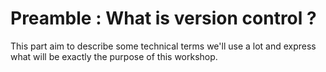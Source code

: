 # Preamble : What is version control ?

This part aim to describe some technical terms we'll use a lot and express what will be exactly the purpose of this workshop.


